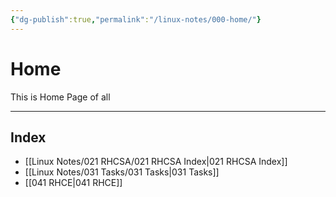 ```yaml
---
{"dg-publish":true,"permalink":"/linux-notes/000-home/"}
---
```


# Home

This is Home Page of all

---

## Index

- [[Linux Notes/021 RHCSA/021 RHCSA Index\|021 RHCSA Index]]
- [[Linux Notes/031 Tasks/031 Tasks\|031 Tasks]]
- [[041 RHCE\|041 RHCE]]